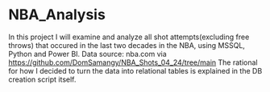 # NBA_Analysis
In this project I will examine and analyze all shot attempts(excluding free throws) that occured in the last two decades in the NBA, using MSSQL, Python and Power BI.
Data source: nba.com via https://github.com/DomSamangy/NBA_Shots_04_24/tree/main The rational for how I decided to turn the data into relational tables is explained in the DB creation script itself.

